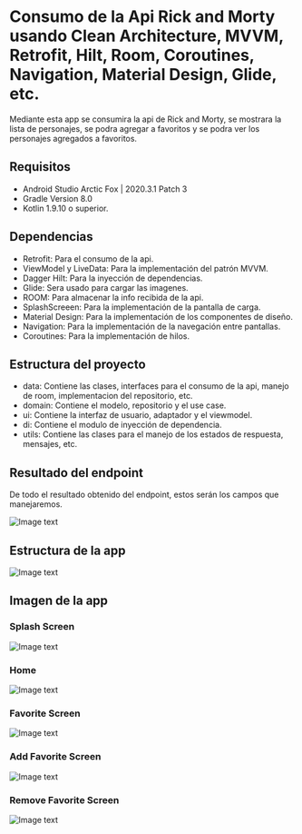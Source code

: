 # Consumo de la Api Rick and Morty usando Clean Architecture, MVVM, Retrofit, Hilt, Room, Coroutines, Navigation, Material Design, Glide, etc.
Mediante esta app se consumira la api de Rick and Morty, se mostrara la lista de personajes, se podra agregar a favoritos y se podra ver los personajes agregados a favoritos.
## Requisitos

- Android Studio Arctic Fox | 2020.3.1 Patch 3
- Gradle Version 8.0
- Kotlin 1.9.10 o superior.

## Dependencias

- Retrofit: Para el consumo de la api.
- ViewModel y LiveData: Para la implementación del patrón MVVM.
- Dagger Hilt: Para la inyección de dependencias.
- Glide: Sera usado para cargar las imagenes.
- ROOM: Para almacenar la info recibida de la api.
- SplashScreeen: Para la implementación de la pantalla de carga.
- Material Design: Para la implementación de los componentes de diseño.
- Navigation: Para la implementación de la navegación entre pantallas.
- Coroutines: Para la implementación de hilos.


## Estructura del proyecto

- data: Contiene las clases, interfaces para el consumo de la api, manejo de room, implementacion del repositorio, etc.
- domain: Contiene el modelo, repositorio y el use case.
- ui: Contiene la interfaz de usuario, adaptador y el viewmodel.
- di: Contiene el modulo de inyección de dependencia.
- utils: Contiene las clases para el manejo de los estados de respuesta, mensajes, etc.


## Resultado del endpoint
De todo el resultado obtenido del endpoint, estos serán los campos que manejaremos.

![Image text](https://github.com/EliasMP07/rickandmorty-api-clean_architecture-mvvm-retrofit-hilt-room/blob/main/app/src/main/assets/endpoint.png)

## Estructura de la app
![Image text](https://github.com/EliasMP07/rickandmorty-api-clean_architecture-mvvm-retrofit-hilt-room/blob/main/app/src/main/assets/structureProject.png)

## Imagen de la app

### Splash Screen
![Image text](https://github.com/EliasMP07/rickandmorty-api-clean_architecture-mvvm-retrofit-hilt-room/blob/main/app/src/main/assets/splashScreen.jpg)

### Home
![Image text](https://github.com/EliasMP07/rickandmorty-api-clean_architecture-mvvm-retrofit-hilt-room/blob/main/app/src/main/assets/home.jpg)

### Favorite Screen
![Image text](https://github.com/EliasMP07/rickandmorty-api-clean_architecture-mvvm-retrofit-hilt-room/blob/main/app/src/main/assets/favoritescreen.jpg)

### Add Favorite Screen
![Image text](https://github.com/EliasMP07/rickandmorty-api-clean_architecture-mvvm-retrofit-hilt-room/blob/main/app/src/main/assets/addFavoriteCharacter.jpg)

### Remove Favorite Screen
![Image text](https://github.com/EliasMP07/rickandmorty-api-clean_architecture-mvvm-retrofit-hilt-room/blob/main/app/src/main/assets/removefavoriteCharacter.jpg)